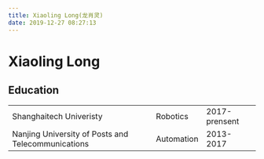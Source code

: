 ```yaml
---
title: Xiaoling Long(龙肖灵)
date: 2019-12-27 08:27:13
---
```

# Xiaoling Long

## Education
|   |    |    |
|---| ---| ---|
| Shanghaitech Univeristy | Robotics | 2017-prensent |
| Nanjing University of Posts and Telecommunications | Automation | 2013-2017 |
